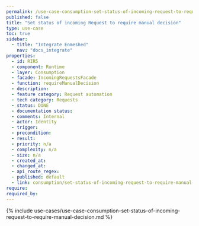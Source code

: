 ```yaml
---
permalink: /use-case-consumption-set-status-of-incoming-request-to-require-manual-decision
published: false
title: "Set status of incoming Request to require manual decision"
type: use-case
toc: true
sidebar:
  - title: "Integrate Enmeshed"
    nav: "docs_integrate"
properties:
  - id: RIR5
  - component: Runtime
  - layer: Consumption
  - facade: IncomingRequestsFacade
  - function: requireManualDecision
  - description:
  - feature category: Request automation
  - tech category: Requests
  - status: DONE
  - documentation status:
  - comments: Internal
  - actor: Identity
  - trigger:
  - precondition:
  - result:
  - priority: n/a
  - complexity: n/a
  - size: n/a
  - created_at:
  - changed_at:
  - api_route_regex:
  - published: default
  - link: consumption/set-status-of-incoming-request-to-require-manual-decision
require:
required_by:
---
```


{% include use-cases/use-case-consumption-set-status-of-incoming-request-to-require-manual-decision.md %}
